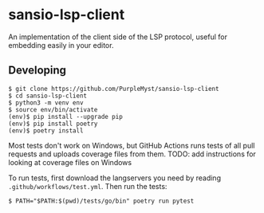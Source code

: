 # sansio-lsp-client

An implementation of the client side of the LSP protocol, useful for embedding
easily in your editor.


## Developing

    $ git clone https://github.com/PurpleMyst/sansio-lsp-client
    $ cd sansio-lsp-client
    $ python3 -m venv env
    $ source env/bin/activate
    (env)$ pip install --upgrade pip
    (env)$ pip install poetry
    (env)$ poetry install

Most tests don't work on Windows,
but GitHub Actions runs tests of all pull requests and uploads coverage files from them.
TODO: add instructions for looking at coverage files on Windows

To run tests, first download the langservers you need by reading `.github/workflows/test.yml`.
Then run the tests:

    $ PATH="$PATH:$(pwd)/tests/go/bin" poetry run pytest
